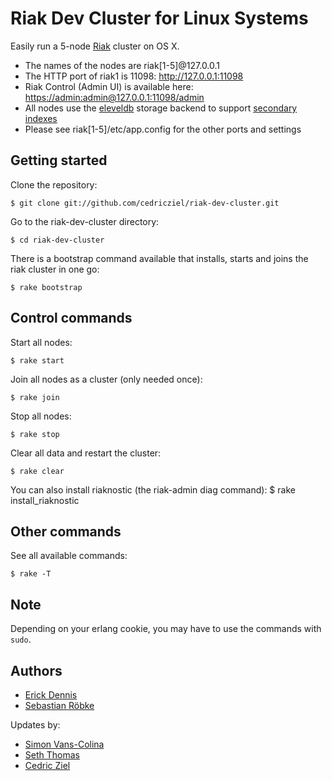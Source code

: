 # Riak Dev Cluster for Linux Systems

Easily run a 5-node [Riak](http://wiki.basho.com/Riak.html) cluster on OS X.

* The names of the nodes are riak[1-5]@127.0.0.1
* The HTTP port of riak1 is 11098: <http://127.0.0.1:11098>
* Riak Control (Admin UI) is available here: <https://admin:admin@127.0.0.1:11098/admin> 
* All nodes use the [eleveldb](http://wiki.basho.com/LevelDB.html) storage backend
  to support [secondary indexes](http://wiki.basho.com/Secondary-Indexes.html)
* Please see riak[1-5]/etc/app.config for the other ports and settings

## Getting started

Clone the repository:

    $ git clone git://github.com/cedricziel/riak-dev-cluster.git

Go to the riak-dev-cluster directory:

    $ cd riak-dev-cluster

There is a bootstrap command available that installs, starts and joins the riak cluster in one go:

    $ rake bootstrap

## Control commands

Start all nodes:

    $ rake start

Join all nodes as a cluster (only needed once):

    $ rake join

Stop all nodes:

    $ rake stop

Clear all data and restart the cluster:

    $ rake clear

You can also install riaknostic (the riak-admin diag command):
    $ rake install_riaknostic

## Other commands

See all available commands:

    $ rake -T

## Note

Depending on your erlang cookie, you may have to use the commands with `sudo`.

## Authors

* [Erick Dennis](https://github.com/edennis)
* [Sebastian Röbke](https://github.com/boosty)

Updates by:
* [Simon Vans-Colina](https://github.com/simonvc)
* [Seth Thomas](https://github.com/cheeseplus)
* [Cedric Ziel](https://github.com/cedricziel)
